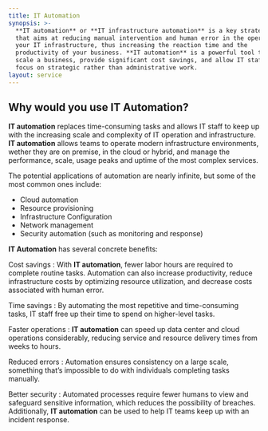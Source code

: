 ```yaml
---
title: IT Automation
synopsis: >-
  **IT automation** or **IT infrastructure automation** is a key strategic process
  that aims at reducing manual intervention and human error in the operation of
  your IT infrastructure, thus increasing the reaction time and the
  productivity of your business. **IT automation** is a powerful tool that can
  scale a business, provide significant cost savings, and allow IT staff to
  focus on strategic rather than administrative work. 
layout: service
---
```


## Why would you use IT Automation?

**IT automation** replaces time-consuming tasks and allows IT staff to keep up with
the increasing scale and complexity of IT operation and infrastructure.
**IT automation** allows teams to operate modern infrastructure environments,
wether they are on premise, in the cloud or hybrid, and manage the performance,
scale, usage peaks and uptime of the most complex services.

The potential applications of automation are nearly infinite, but some of the
most common ones include:

- Cloud automation
- Resource provisioning
- Infrastructure Configuration
- Network management
- Security automation (such as monitoring and response)

**IT Automation** has several concrete benefits:

Cost savings
: With **IT automation**, fewer labor hours are required to complete routine
	tasks.  Automation can also increase productivity, reduce infrastructure
	costs by optimizing resource utilization, and decrease costs associated with
	human error.

Time savings
: By automating the most repetitive and time-consuming tasks, IT staff free up
	their time to spend on higher-level tasks.

Faster operations
: **IT automation** can speed up data center and cloud operations considerably,
	reducing service and resource delivery times from weeks to hours.

Reduced errors
: Automation ensures consistency on a large scale, something that’s impossible
	to do with individuals completing tasks manually. 

Better security
: Automated processes require fewer humans to view and safeguard sensitive
	information, which reduces the possibility of breaches. Additionally, **IT
	automation** can be used to help IT teams keep up with an incident response.



